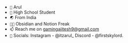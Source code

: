 - ```👋``` Arul
- ```🎒``` High School Student
- ```🌏``` From India
- ```🤟🏻``` Obsidian and Notion Freak
- ```📫``` Reach me on gamingajitesh9@gmail.com
- ```📱``` Socials:
                Instagram - @itzarul_
                Discord - @firstskylord.

